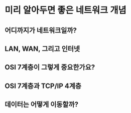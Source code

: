 # 미리 알아두면 좋은 네트워크 개념

## 어디까지가 네트워크일까?

## LAN, WAN, 그리고 인터넷

## OSI 7계층이 그렇게 중요한가요?

## OSI 7계층과 TCP/IP 4계층

## 데이터는 어떻게 이동할까?